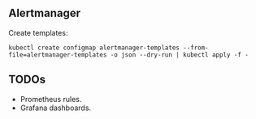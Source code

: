 ## Alertmanager

Create templates:

```
kubectl create configmap alertmanager-templates --from-file=alertmanager-templates -o json --dry-run | kubectl apply -f -

```

## TODOs

* Prometheus rules.
* Grafana dashboards.
